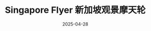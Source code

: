 ---
title: Singapore Flyer 新加坡观景摩天轮
date: 2025-04-28
weight: 1
resources:
    - src: DSCF4051_cover.JPG
      params:
        cover: true
---